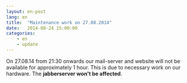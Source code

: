 ```yaml
---
layout: en-post
lang: en
title:  "Maintenance work on 27.08.2014"
date:   2014-08-24 15:00:00
categories:
    - en
    - update
---
```


On 27.08.14 from 21:30 onwards our mail-server and website will not be available for approximately 1 hour. This is due to necessary work on our hardware. The **jabberserver won't be affected**.